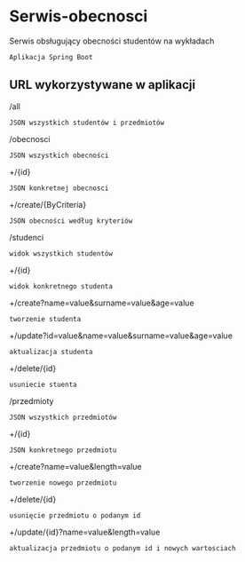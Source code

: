 # Serwis-obecnosci
Serwis obsługujący obecności studentów na wykładach
```bash
Aplikacja Spring Boot
```

## URL wykorzystywane w aplikacji

/all
```
JSON wszystkich studentów i przedmiotów
```



/obecnosci
```
JSON wszystkich obecności
```

+/{id}
```
JSON konkretnej obecnosci
```

+/create/{ByCriteria}
```
JSON obecności według kryteriów 
```



/studenci
```
widok wszystkich studentów
```

+/{id}
```
widok konkretnego studenta
```

+/create?name=value&surname=value&age=value
```
tworzenie studenta
```

+/update?id=value&name=value&surname=value&age=value
```
aktualizacja studenta
```

+/delete/{id}
```
usuniecie stuenta
```



/przedmioty
```
JSON wszystkich przedmiotów
```

+/{id}
```
JSON konkretnego przedmiotu
```

+/create?name=value&length=value
```
tworzenie nowego przedmiotu
```

+/delete/{id}
```
usunięcie przedmiotu o podanym id
```

+/update/{id}?name=value&length=value
```
aktualizacja przedmiotu o podanym id i nowych wartosciach
```
